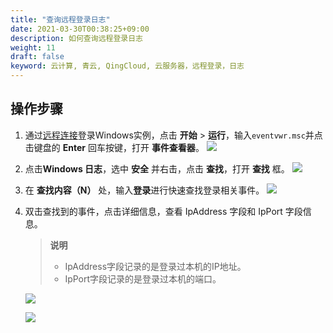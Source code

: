 ```yaml
---
title: "查询远程登录日志"
date: 2021-03-30T00:38:25+09:00
description: 如何查询远程登录日志
weight: 11
draft: false
keyword: 云计算, 青云, QingCloud, 云服务器，远程登录，日志
---
```


## 操作步骤

1. 通过[远程连接](https://help.aliyun.com/document_detail/25435.htm?spm=a2c4g.11186623.2.7.338b5961kgQ7yx)登录Windows实例，点击 **开始** > **运行**，输入`eventvwr.msc`并点击键盘的 **Enter** 回车按键，打开 **事件查看器**。
   ![](../../../_images/windowsloginlog1.png)

2. 点击**Windows 日志**，选中 **安全** 并右击，点击 **查找**，打开 **查找** 框。
   ![](../../../_images/windowsloginlog2.png)

3. 在 **查找内容（N）** 处，输入**登录**进行快速查找登录相关事件。
   ![](../../../_images/windowsloginlog3.png)

4. 双击查找到的事件，点击详细信息，查看 IpAddress 字段和 IpPort 字段信息。

   > **说明**
   >
   > - IpAddress字段记录的是登录过本机的IP地址。
   > - IpPort字段记录的是登录过本机的端口。

   

   

   ![](../../../_images/windowsloginlog4.png)

   ![](../../../_images/windowsloginlog5.png)